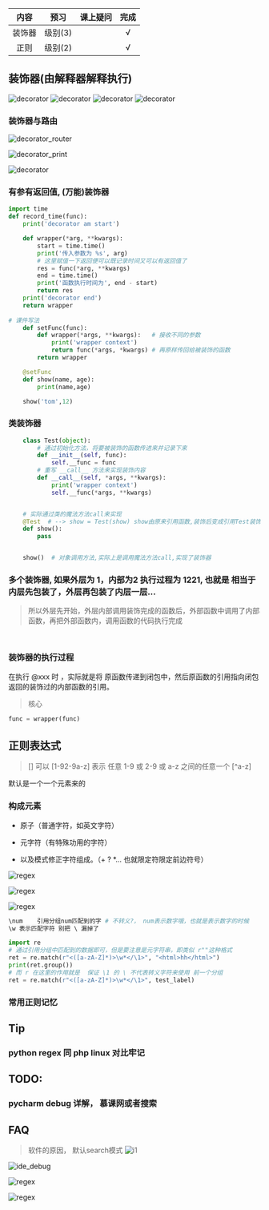 
|  内容   |      预习      |  课上疑问 | 完成  
|:----------:|:-------------:|:------:|:------:|
| 装饰器 |   级别(3)     |    |  √  
| 正则      |   级别(2) |    |  √  


## 装饰器(由解释器解释执行)


![decorator](../../../imgs/chuanzhi/advance_step_2/23/decorator.png)
![decorator](../../../imgs/chuanzhi/advance_step_2/23/decorator1.png)
![decorator](../../../imgs/chuanzhi/advance_step_2/23/decorator2.png)
![decorator](../../../imgs/chuanzhi/advance_step_2/23/double_decorator.png)

### 装饰器与路由

![decorator_router](../../../imgs/chuanzhi/advance_step_2/23/i2.png)

![decorator_print](../../../imgs/chuanzhi/advance_step_2/23/closure_console.png)

![decorator](../../../imgs/chuanzhi/advance_step_2/23/d3.png)

### 有参有返回值, (万能)装饰器
```python
import time
def record_time(func):
    print('decorator am start')

    def wrapper(*arg, **kwargs):
        start = time.time()
        print('传入参数为 %s', arg)
        # 这里赋值一下返回便可以既记录时间又可以有返回值了
        res = func(*arg, **kwargs)
        end = time.time()
        print('函数执行时间为', end - start)
        return res
    print('decorator end')
    return wrapper
    
# 课件写法
    def setFunc(func):
        def wrapper(*args, **kwargs):   # 接收不同的参数
            print('wrapper context')
            return func(*args, *kwargs) # 再原样传回给被装饰的函数
        return wrapper

    @setFunc
    def show(name, age):
        print(name,age)

    show('tom',12)


```

### 类装饰器

```python
    class Test(object):
        # 通过初始化方法，将要被装饰的函数传进来并记录下来
        def __init__(self, func):
            self.__func = func
        # 重写 __call__ 方法来实现装饰内容
        def __call__(self, *args, **kwargs):
            print('wrapper context')
            self.__func(*args, **kwargs)


    # 实际通过类的魔法方法call来实现
    @Test  # --> show = Test(show) show由原来引用函数,装饰后变成引用Test装饰类的对象
    def show():
        pass


    show()  # 对象调用方法,实际上是调用魔法方法call,实现了装饰器
```

### 多个装饰器, 如果外层为 1，内部为2 执行过程为 1221, 也就是 相当于内层先包装了，外层再包装了内层一层...

> 所以外层先开始，外层内部调用装饰完成的函数后，外部函数中调用了内部函数，再把外部函数内，调用函数的代码执行完成

```python



```

### 装饰器的执行过程
在执行 @xxx 时 ，实际就是将 原函数传递到闭包中，然后原函数的引用指向闭包返回的装饰过的内部函数的引用。

> 核心

```python 
func = wrapper(func)
```


## 正则表达式

> [] 可以  [1-92-9a-z] 表示 任意 1-9 或 2-9 或 a-z 之间的任意一个  [^a-z]

默认是一个一个元素来的

### 构成元素

- 原子（普通字符，如英文字符）

- 元字符（有特殊功用的字符）

- 以及模式修正字符组成。（+ ? *... 也就限定符限定前边符号）



![regex](../../../imgs/chuanzhi/advance_step_2/23/regex2.png)

![regex](../../../imgs/chuanzhi/advance_step_2/23/regex3.png)

![regex](../../../imgs/chuanzhi/advance_step_2/23/regex4.png)

```python
\num	引用分组num匹配到的字 # 不转义?， num表示数字哦，也就是表示数字的时候
\w 表示匹配字符 别把 \ 漏掉了

import re
# 通过引用分组中匹配到的数据即可，但是要注意是元字符串，即类似 r""这种格式
ret = re.match(r"<([a-zA-Z]*)>\w*</\1>", "<html>hh</html>")
print(ret.group())
# 而 r 在这里的作用就是  保证 \1 的 \ 不代表转义字符来使用 前一个分组
ret = re.match(r"<([a-zA-Z]*)>\w*</\1>", test_label)


```

### 常用正则记忆









## Tip

### python regex 同 php linux 对比牢记


## TODO:

### pycharm debug 详解， 慕课网或者搜索

## FAQ

> 软件的原因， 默认search模式
![i1](../../../imgs/chuanzhi/advance_step_2/23/i1.png)

![ide_debug](../../../imgs/chuanzhi/advance_step_2/23/ide_debug.png)

![regex](../../../imgs/chuanzhi/advance_step_2/23/regex1.png)

![regex](../../../imgs/chuanzhi/advance_step_2/23/regex_util.png)
